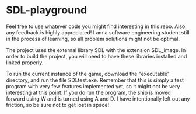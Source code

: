  # SDL-playground

Feel free to use whatever code you might find interesting in this repo. Also, any feedback is highly appreciated! I am a software engineering student still in the process of learning, so all problem solutions might not be optimal.

The project uses the external library SDL with the extension SDL_image. In order to build the project, you will need to have these libraries installed and linked properly. 

To run the current instance of the game, download the "executable" directory, and run the file SDLtest.exe. Remember that this is simply a test program with very few features implemented yet, so it might not be very interesting at this point. If you do run the program, the ship is moved forward using W and is turned using A and D. I have intentionally left out any friction, so be sure not to get lost in space!

